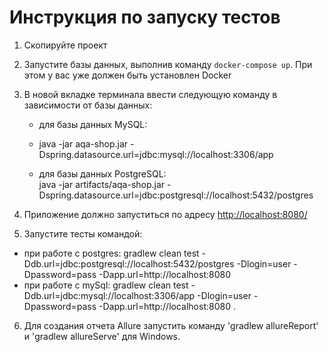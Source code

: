 # Инструкция по запуску тестов #

1. Скопируйте проект
2. Запустите базы данных, выполнив команду `docker-compose up`. При этом у вас уже должен быть установлен Docker
3. В новой вкладке терминала ввести следующую команду в зависимости от базы данных:

   + для базы данных MySQL:  
        
   + java -jar aqa-shop.jar -Dspring.datasource.url=jdbc:mysql://localhost:3306/app

   + для базы данных PostgreSQL:  
      java -jar artifacts/aqa-shop.jar -Dspring.datasource.url=jdbc:postgresql://localhost:5432/postgres
       

4. Приложение должно запуститься по адресу [http://localhost:8080/](http://localhost:8080/)

5. Запустите тесты командой:

- при работе с postgres: gradlew clean test -Ddb.url=jdbc:postgresql://localhost:5432/postgres -Dlogin=user -Dpassword=pass
  -Dapp.url=http://localhost:8080
- при работе с mySql: gradlew clean test -Ddb.url=jdbc:mysql://localhost:3306/app -Dlogin=user -Dpassword=pass
  -Dapp.url=http://localhost:8080 .
  
6. Для создания отчета Allure запустить команду 'gradlew allureReport' и 'gradlew allureServe'
   для Windows.
